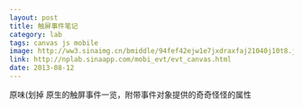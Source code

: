 ```yaml
---
layout: post
title: 触屏事件笔记
category: lab
tags: canvas js mobile
image: http://ww3.sinaimg.cn/bmiddle/94fef42ejw1e7jxdraxfaj21040j10t8.jpg
link: http://nplab.sinaapp.com/mobi_evt/evt_canvas.html
date: 2013-08-12
---
```

原味(划掉 原生的触屏事件一览，附带事件对象提供的奇奇怪怪的属性


